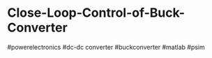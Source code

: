 # Close-Loop-Control-of-Buck-Converter
#powerelectronics
#dc-dc converter
#buckconverter
#matlab 
#psim

